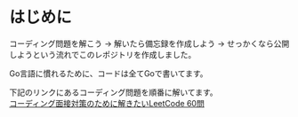 # はじめに
コーディング問題を解こう -> 解いたら備忘録を作成しよう -> せっかくなら公開しようという流れでこのレポジトリを作成しました。  

Go言語に慣れるために、コードは全てGoで書いてます。

下記のリンクにあるコーディング問題を順番に解いてます。  
[コーディング面接対策のために解きたいLeetCode 60問](https://1kohei1.com/leetcode/)